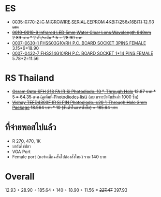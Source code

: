 # ES
  - ~~[0035-0770-2	IC MICROWIRE SERIAL EEPROM 4KBIT(256x16BIT)](http://www.es.co.th/detail.asp?prod=003507702) 12.93	บาท~~
  - ~~[0010-0019-9	Infrared LED 5mm,Water Clear Lens,Wavelength 940nm](http://www.es.co.th/detail.asp?prod=001000199) 2.89 บาท * 2 ตัว/ระดับ * 5 = 28.90 บาท~~
  - [0007-0630-1     FHSS03G10/RH P.C. BOARD SOCKET 3PINS FEMALE](http://www.es.co.th/detail.asp?Prod=000706301) 3.15*6=18.90
  - [0007-0432-7     FHSS14G10/RH P.C. BOARD SOCKET 1*14 PINS,FEMALE](http://www.es.co.th/detail.asp?Prod=000704327) 5.78*2=11.56
  
# RS Thailand
  - ~~[Osram Opto SFH 213 FA IR Si Photodiode, 10 °, Through Hole](http://th.rs-online.com/web/p/photodiodes/9128564/)  12.87 บาท * 5 = 64.35 บาท (ดูเพิ่มที่ [Photodiodes list](http://th.rs-online.com/web/c/displays-optoelectronics/optocouplers-photodetectors-photointerrupters/photodiodes/#sort-by=P_breakPrice1&sort-order=asc))~~ (ลบเพราะบังคับขั้นต่ำ 1000 ชิ้น)
  - ~~[Vishay TEFD4300F IR Si PIN Photodiode, ±20 °, Through Hole 3mm Package](http://th.rs-online.com/web/p/photodiodes/7730427/) 18.564 บาท * 10 (ขั้นต่ำในการสั่งซื้อ) = 185.64 บาท~~

# ที่จ่ายพอสไปแล้ว
  - R 270, 470, 1K
  - บอร์ดไข่ปลา
  - VGA Port
  - Female port (พอร์ตเล็ก+สั้นไปต้องสั่งใหม่)
  รวม 140 บาท

# Overall
12.93 + 28.90 + 185.64 + 140 + 18.90 + 11.56 = ~~227.47~~ 397.93
